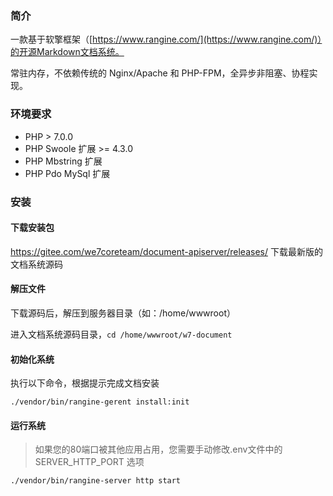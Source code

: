 ### 简介

一款基于软擎框架（[https://www.rangine.com/](https://www.rangine.com/)）的开源Markdown文档系统。

常驻内存，不依赖传统的 Nginx/Apache 和 PHP-FPM，全异步非阻塞、协程实现。

### 环境要求

  * PHP > 7.0.0
  * PHP Swoole 扩展 >= 4.3.0
  * PHP Mbstring 扩展
  * PHP Pdo MySql 扩展

### 安装

#### 下载安装包

https://gitee.com/we7coreteam/document-apiserver/releases/ 下载最新版的文档系统源码

#### 解压文件

下载源码后，解压到服务器目录（如：/home/wwwroot）

进入文档系统源码目录，```cd /home/wwwroot/w7-document```

#### 初始化系统

执行以下命令，根据提示完成文档安装

```
./vendor/bin/rangine-gerent install:init
```

#### 运行系统

> 如果您的80端口被其他应用占用，您需要手动修改.env文件中的 SERVER_HTTP_PORT 选项

```
./vendor/bin/rangine-server http start
```










